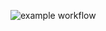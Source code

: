 ![example workflow](https://github.com/imersir/yamdb_final/actions/workflows/yamdb_workflow.yml/badge.svg)
